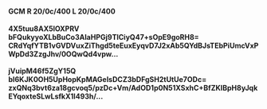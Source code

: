 #### GCM R 20/0c/400 L 20/0c/400
**4X5tuu8AX5lOXPRV**<br/>**bFQukyyoXLbBuCo3AIaHPGj9TlCiyQ47+sOpE9goRH8=**<br/>**CRdYqfYTB1vGVDVuxZiThgd5teEuxEyqvD7J2xAb5QYdBJsTEbPiUmcVxPWpDd3ZzgJhv/0OQwQd4vpw...**<br/><br/>
**jVuipM46f5ZgY15Q**<br/>**bI6KJK0OH5UpHopKpMAGeIsDCZ3bDFgSH2tUtUe7ODc=**<br/>**zxQNq3bvt6za18gcvoq5/pzDc+Vm/AdOD1p0N51XSxhC+BfZKIBpH8yJqkEYqoxteSLwLsfkX1I493h/...**